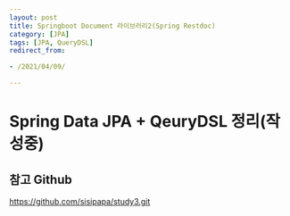 ```yaml
---
layout: post 
title: Springboot Document 라이브러리2(Spring Restdoc)
category: [JPA]
tags: [JPA, QueryDSL]
redirect_from:

- /2021/04/09/

---
```


# Spring Data JPA + QeuryDSL 정리(작성중)

  

## 참고 Github
<https://github.com/sisipapa/study3.git>
